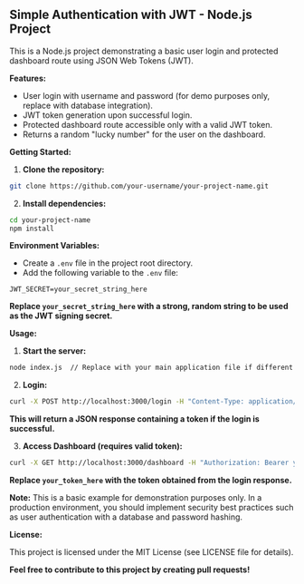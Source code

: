 ## Simple Authentication with JWT - Node.js Project

This is a Node.js project demonstrating a basic user login and protected dashboard route using JSON Web Tokens (JWT).

**Features:**

* User login with username and password (for demo purposes only, replace with database integration).
* JWT token generation upon successful login.
* Protected dashboard route accessible only with a valid JWT token.
* Returns a random "lucky number" for the user on the dashboard.

**Getting Started:**

1. **Clone the repository:**

```bash
git clone https://github.com/your-username/your-project-name.git
```

2. **Install dependencies:**

```bash
cd your-project-name
npm install
```

**Environment Variables:**

* Create a `.env` file in the project root directory.
* Add the following variable to the `.env` file:

```
JWT_SECRET=your_secret_string_here
```

**Replace `your_secret_string_here` with a strong, random string to be used as the JWT signing secret.**

**Usage:**

1. **Start the server:**

```bash
node index.js  // Replace with your main application file if different
```

2. **Login:**

```bash
curl -X POST http://localhost:3000/login -H "Content-Type: application/json" -d '{"username": "johndoe", "password": "secret123"}'
```

**This will return a JSON response containing a token if the login is successful.**

3. **Access Dashboard (requires valid token):**

```bash
curl -X GET http://localhost:3000/dashboard -H "Authorization: Bearer your_token_here"
```

**Replace `your_token_here` with the token obtained from the login response.**

**Note:** This is a basic example for demonstration purposes only. In a production environment, you should implement security best practices such as user authentication with a database and password hashing.

**License:**

This project is licensed under the MIT License (see LICENSE file for details).

**Feel free to contribute to this project by creating pull requests!**
